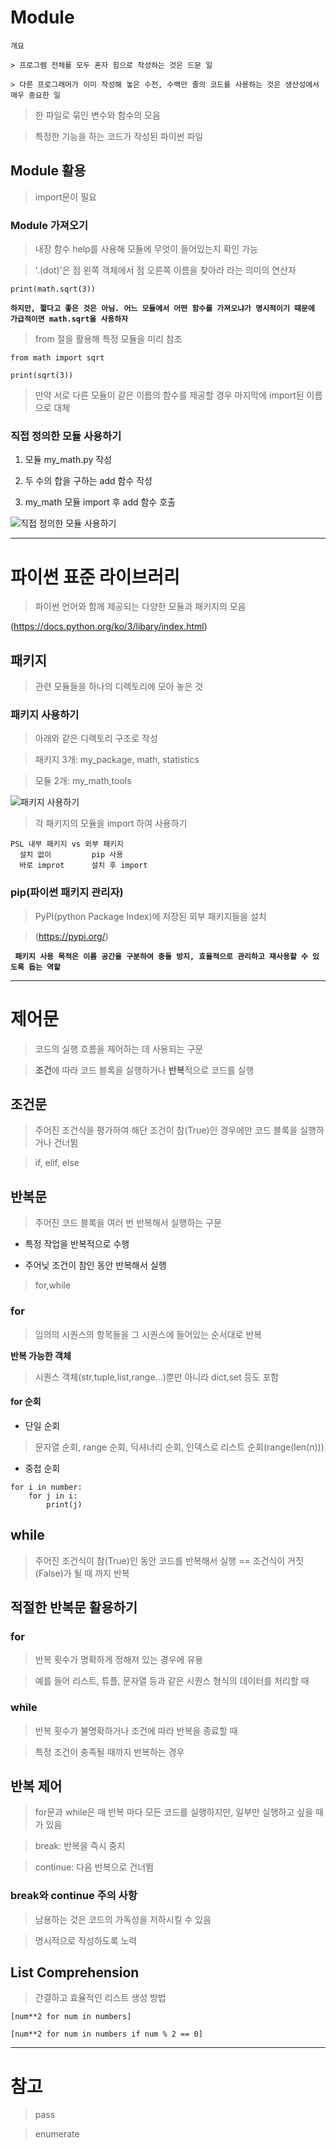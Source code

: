 # Module

```
개요

> 프로그램 전체를 모두 혼자 힘으로 작성하는 것은 드문 일

> 다른 프로그래머가 이미 작성해 놓은 수천, 수백만 줄의 코드를 사용하는 것은 생산성에서 매우 중요한 일
```

> 한 파일로 묶인 변수와 함수의 모음

> 특정한 기능을 하는 코드가 작성된 파이썬 파일

## Module 활용

> import문이 필요

### Module 가져오기

> 내장 함수 help를 사용해 모듈에 무엇이 들어있는지 확인 가능

>'.(dot)'은 점 왼쪽 객체에서 점 오른쪽 이름을 찾아라 라는 의미의 연산자

`` print(math.sqrt(3)) ``

**``하지만, 짧다고 좋은 것은 아님. 어느 모듈에서 어떤 함수를 가져오냐가 명시적이기 때문에 가급적이면 math.sqrt을 사용하자``**

> from 절을 활용해 특정 모듈을 미리 참조

```
from math import sqrt

print(sqrt(3))
```

> 만약 서로 다른 모듈이 같은 이름의 함수를 제공할 경우 마지막에 import된 이름으로 대체

### 직접 정의한 모듈 사용하기

1. 모듈 my_math.py 작성

2. 두 수의 합을 구하는 add 함수 작성

3. my_math 모듈 import 후 add 함수 호출

![직접 정의한 모듈 사용하기](https://github.com/Demopeu/TLI/assets/156268475/a9866989-fca0-40b4-89d7-a7968d52c416)

---

# 파이썬 표준 라이브러리

> 파이썬 언어와 함께 제공되는 다양한 모듈과 패키지의 모음

(https://docs.python.org/ko/3/libary/index.html)

## 패키지

> 관련 모듈들을 하나의 디렉토리에 모아 놓은 것

### 패키지 사용하기

> 아래와 같은 디렉토리 구조로 작성

> 패키지 3개: my_package, math, statistics

> 모듈 2개: my_math,tools

![패키지 사용하기](https://github.com/Demopeu/TLI/assets/156268475/f63f8ef1-1141-445b-8820-9c2b05b91d70)

> 각 패키지의 모듈을 import 하여 사용하기

```
PSL 내부 패키지 vs 외부 패키지
  설치 없이         pip 사용
  바로 improt      설치 후 import

```

### pip(파이썬 패키지 관리자)

> PyPI(python Package Index)에 저장된 외부 패키지들을 설치

> (https://pypi.org/)

**`` 패키지 사용 목적은 이름 공간을 구분하여 충돌 방지, 효율적으로 관리하고 재사용할 수 있도록 돕는 역할``**

---

# 제어문

> 코드의 실행 흐름을 제어하는 데 사용되는 구문

> **조건**에 따라 코드 블록을 실행하거나 **반복**적으로 코드를 실행

## 조건문

> 주어진 조건식을 평가하여 해단 조건이 참(True)인 경우에만 코드 블록을 실행하거나 건너뜀

> if, elif, else

## 반복문

> 주어진 코드 블록을 여러 번 반복해서 실행하는 구문

- 특정 작업을 반복적으로 수행

- 주어닞 조건이 참인 동안 반복해서 실행

> for,while

### for

> 임의의 시퀀스의 항목들을 그 시퀀스에 들어있는 순서대로 반복

**반복 가능한 객체**

> 시퀀스 객체(str,tuple,list,range...)뿐만 아니라 dict,set 등도 포함

#### for 순회

- 단일 순회

> 문자열 순회, range 순회, 딕셔너리 순회, 인덱스로 리스트 순회(range(len(n)))

- 중첩 순회

```
for i in number:
    for j in i:
        print(j)
```

## while

> 주어진 조건식이 참(True)인 동안 코드를 반복해서 실행 == 조건식이 거짓(False)가 될 때 까지 반복

## 적절한 반복문 활용하기

### for

> 반복 횟수가 명확하게 정해져 있는 경우에 유용

> 예를 들어 리스트, 튜플, 문자열 등과 같은 시퀀스 형식의 데이터를 처리할 때

### while

> 반복 횟수가 불명확하거나 조건에 따라 반복을 종료할 때

> 특정 조건이 충족될 때까지 반복하는 경우

## 반복 제어

> for문과 while은 매 반복 마다 모든 코드를 실행하지만, 일부만 실행하고 싶을 때가 있음

> break: 반복을 즉시 중지

> continue: 다음 반복으로 건너뜀

### break와 continue 주의 사항

> 남용하는 것은 코드의 가독성을 저하시킬 수 있음

> 명시적으로 작성하도록 노력

## List Comprehension

> 간결하고 효율적인 리스트 생성 방법

```
[num**2 for num in numbers]
```

```
[num**2 for num in numbers if num % 2 == 0]
```

---

# 참고

> pass

>enumerate